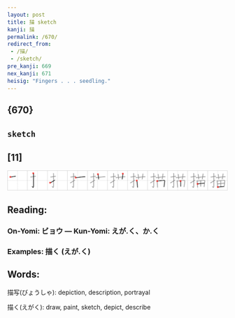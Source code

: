 ```yaml
---
layout: post
title: 描 sketch
kanji: 描
permalink: /670/
redirect_from:
 - /描/
 - /sketch/
pre_kanji: 669
nex_kanji: 671
heisig: "Fingers . . . seedling."
---
```


## {670}

## `sketch`

## [11]

<div class="stroke"><img src="../images/E68F8F.png" /></div>

## Reading:

### On-Yomi: ビョウ &mdash; Kun-Yomi: えが.く、か.く

### Examples: 描く (えが.く)

## Words:

描写(びょうしゃ): depiction, description, portrayal

描く(えがく): draw, paint, sketch, depict, describe
